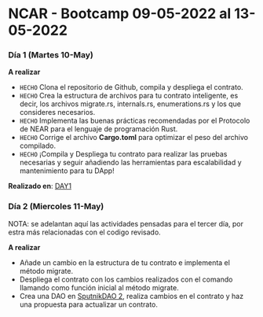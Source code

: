 # NCAR - Bootcamp 09-05-2022 al 13-05-2022

### Día 1 (Martes 10-May)

**A realizar**

- `HECHO` Clona el repositorio de Github, compila y despliega el contrato. 
- `HECHO` Crea la estructura de archivos para tu contrato inteligente, es decir, los archivos migrate.rs, internals.rs, enumerations.rs y los que consideres necesarios.
- `HECHO` Implementa las buenas prácticas recomendadas por el Protocolo de NEAR para el lenguaje de programación Rust. 
- `HECHO` Corrige el archivo **Cargo.toml** para optimizar el peso del archivo compilado.
- `HECHO` ¡Compila y Despliega tu contrato para realizar las pruebas necesarias y seguir añadiendo las herramientas para escalabilidad y mantenimiento para tu DApp!

**Realizado en**: [DAY1](./DAY1.md)

### Día 2 (Miercoles 11-May)

NOTA: se adelantan aquí las actividades pensadas para el tercer día, por estra más relacionadas con el codigo revisado.

**A realizar**

- Añade un cambio en la estructura de tu contrato e implementa el método migrate.
- Despliega el contrato con los cambios realizados con el comando llamando como función inicial al método migrate.
- Crea una DAO en [SputnikDAO 2](https://testnet-v2.sputnik.fund/#/), realiza cambios en el contrato y haz una propuesta para actualizar un contrato. 
